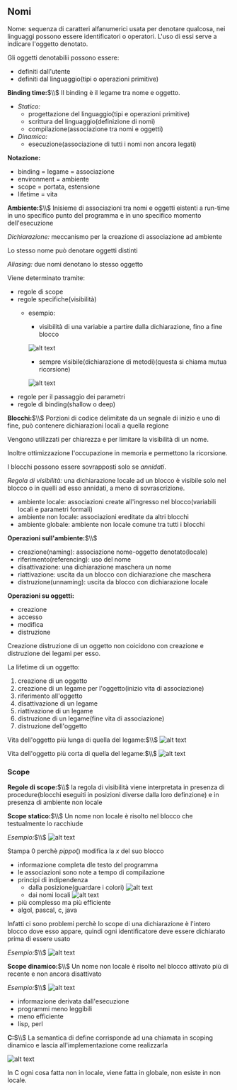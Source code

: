 ## Nomi
Nome: sequenza di caratteri alfanumerici usata per denotare qualcosa, nei linguaggi possono essere identificatori o operatori.
L'uso di essi serve a indicare l'oggetto denotato.

Gli oggetti denotabilii possono essere:
- definiti dall'utente
- definiti dal linguaggio(tipi o operazioni primitive)

**Binding time:**$\\$
Il binding è il legame tra nome e oggetto.

- *Statico:* 
    - progettazione del linguaggio(tipi e operazioni primitive)
    - scrittura del linguaggio(definizione di nomi)
    - compilazione(associazione tra nomi e oggetti)
- *Dinamico:*
    - esecuzione(associazione di tutti i nomi non ancora legati)

**Notazione:**
- binding = legame = associazione
- environment = ambiente
- scope = portata, estensione
- lifetime = vita

**Ambiente:**$\\$
Inisieme di associazioni tra nomi e oggetti eistenti a run-time in uno specifico punto del programma e in uno specifico momento dell'esecuzione

*Dichiarazione:* meccanismo per la creazione di associazione ad ambiente

Lo stesso nome può denotare oggetti distinti

*Aliasing:* due nomi denotano lo stesso oggetto

Viene determinato tramite:
- regole di scope
- regole specifiche(visibilità)
    - esempio: 
        - visibilità di una variabie a partire dalla dichiarazione, fino a fine blocco

        ![alt text](image-172.png)
        - sempre visibile(dichiarazione di metodi)(questa si chiama mutua ricorsione)
        
        ![alt text](image-173.png)
- regole per il passaggio dei parametri
- regole di binding(shallow o deep)

**Blocchi:**$\\$
Porzioni di codice delimitate da un segnale di inizio e uno di fine, può contenere dichiarazioni locali a quella regione

Vengono utilizzati per chiarezza e per limitare la visibilità di un nome.

Inoltre ottimizzazione l'occupazione in memoria e permettono la ricorsione.

I blocchi possono essere sovrapposti solo se *annidati*.

*Regola di visibilità:* una dichiarazione locale ad un blocco è visibile solo nel blocco o in quelli ad esso annidati, a meno di sovrascrizione.

- ambiente locale: associazioni create all'ingresso nel blocco(variabili locali e parametri formali)
- ambiente non locale: associazioni ereditate da altri blocchi
- ambiente globale: ambiente non locale comune tra tutti i blocchi

**Operazioni sull'ambiente:**$\\$
- creazione(naming): associazione nome-oggetto denotato(locale)
- riferimento(referencing): uso del nome
- disattivazione: una dichiarazione maschera un nome
- riattivazione: uscita da un blocco con dichiarazione che maschera
- distruzione(unnaming): uscita da blocco con dichiarazione locale

**Operazioni su oggetti:**
- creazione
- accesso
- modifica
- distruzione

Creazione distruzione di un oggetto non coicidono con creazione e distruzione dei legami per esso.

La lifetime di un oggetto:
1. creazione di un oggetto
2. creazione di un legame per l'oggetto(inizio vita di associazione)
3. riferimento all'oggetto
4. disattivazione di un legame
5. riattivazione di un legame
6. distruzione di un legame(fine vita di associazione)
7. distruzione dell'oggetto

Vita dell'oggetto più lunga di quella del legame:$\\$
![alt text](image-167.png)

Vita dell'oggetto più corta di quella del legame:$\\$
![alt text](image-168.png)

### Scope
**Regole di scope:**$\\$
la regola di visibilità viene interpretata in presenza di procedure(blocchi eseguiti in posizioni diverse dalla loro definzione) e in presenza di ambiente non locale

**Scope statico:**$\\$
Un nome non locale è risolto nel blocco che testualmente lo racchiude

*Esempio:*$\\$
![alt text](image-169.png)

Stampa 0 perchè $pippo()$ modifica la $x$ del suo blocco

- informazione completa dle testo del programma
- le associazioni sono note a tempo di compilazione
- principi di indipendenza
    - dalla posizione(guardare i colori)
    ![alt text](image-175.png)
    - dai nomi locali
    ![alt text](image-176.png)
- più complesso ma più efficiente
- algol, pascal, c, java

Infatti ci sono problemi perchè lo scope di una dichiarazione è l'intero blocco dove esso appare, quindi ogni identificatore deve essere dichiarato prima di essere usato

*Esempio:*$\\$
![alt text](image-174.png)

**Scope dinamico:**$\\$
Un nome non locale è risolto nel blocco attivato più di recente e non ancora disattivato

*Esempio:*$\\$
![alt text](image-170.png)

- informazione derivata dall'esecuzione
- programmi meno leggibili
- meno efficiente
- lisp, perl

**C:**$\\$
La semantica di define corrisponde ad una chiamata in scoping dinamico e lascia all'implementazione come realizzarla

![alt text](image-171.png)

In C ogni cosa fatta non in locale, viene fatta in globale, non esiste in non locale.



